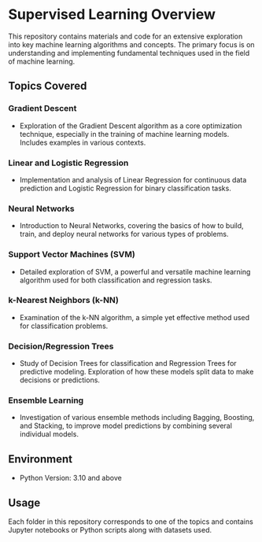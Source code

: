 # Supervised Learning Overview

This repository contains materials and code for an extensive exploration into key machine learning algorithms and concepts. The primary focus is on understanding and implementing fundamental techniques used in the field of machine learning.

## Topics Covered

### Gradient Descent
- Exploration of the Gradient Descent algorithm as a core optimization technique, especially in the training of machine learning models. Includes examples in various contexts.

### Linear and Logistic Regression
- Implementation and analysis of Linear Regression for continuous data prediction and Logistic Regression for binary classification tasks.

### Neural Networks
- Introduction to Neural Networks, covering the basics of how to build, train, and deploy neural networks for various types of problems.

### Support Vector Machines (SVM)
- Detailed exploration of SVM, a powerful and versatile machine learning algorithm used for both classification and regression tasks.

### k-Nearest Neighbors (k-NN)
- Examination of the k-NN algorithm, a simple yet effective method used for classification problems.

### Decision/Regression Trees
- Study of Decision Trees for classification and Regression Trees for predictive modeling. Exploration of how these models split data to make decisions or predictions.

### Ensemble Learning
- Investigation of various ensemble methods including Bagging, Boosting, and Stacking, to improve model predictions by combining several individual models.

## Environment

- Python Version: 3.10 and above

## Usage

Each folder in this repository corresponds to one of the topics and contains Jupyter notebooks or Python scripts along with datasets used.



